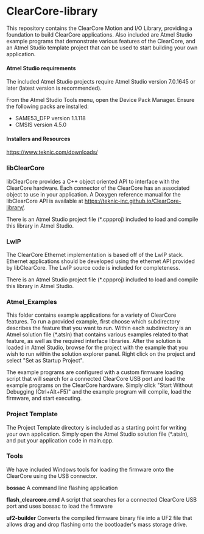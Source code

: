 # ClearCore-library 

This repository contains the ClearCore Motion and I/O Library, providing a foundation to build ClearCore applications. Also included are Atmel Studio example programs that demonstrate various features of the ClearCore, and an Atmel Studio template project that can be used to start building your own application.

#### Atmel Studio requirements

The included Atmel Studio projects require Atmel Studio version 7.0.1645 or later (latest version is recommended).

From the Atmel Studio Tools menu, open the Device Pack Manager. Ensure the following packs are installed:
* SAME53_DFP version 1.1.118
* CMSIS version 4.5.0

#### Installers and Resources

https://www.teknic.com/downloads/

### libClearCore

libClearCore provides a C++ object oriented API to interface with the ClearCore hardware. Each connector of the ClearCore has an associated object to use in your application. A Doxygen reference manual for the libClearCore API is available at https://teknic-inc.github.io/ClearCore-library/.

There is an Atmel Studio project file (*.cppproj) included to load and compile this library in Atmel Studio.

### LwIP

The ClearCore Ethernet implementation is based off of the LwIP stack. Ethernet applications should be developed using the ethernet API provided by libClearCore. The LwIP source code is included for completeness.

There is an Atmel Studio project file (*.cppproj) included to load and compile this library in Atmel Studio.

### Atmel_Examples

This folder contains example applications for a variety of ClearCore features. To run a provided example, first choose which subdirectory describes the feature that you want to run. Within each subdirectory is an Atmel solution file (*.atsln) that contains various examples related to that feature, as well as the required interface libraries. After the solution is loaded in Atmel Studio, browse for the project with the example that you wish to run within the solution explorer panel. Right click on the project and select "Set as Startup Project". 

The example programs are configured with a custom firmware loading script that will search for a connected ClearCore USB port and load the example programs on the ClearCore hardware. Simply click "Start Without Debugging (Ctrl+Alt+F5)" and the example program will compile, load the firmware, and start executing.

### Project Template
The Project Template directory is included as a starting point for writing your own application. Simply open the Atmel Studio solution file (*.atsln), and put your application code in main.cpp.

### Tools

We have included Windows tools for loading the firmware onto the ClearCore using the USB connector. 

**bossac** A command line flashing application

**flash_clearcore.cmd** A script that searches for a connected ClearCore USB port and uses bossac to load the firmware

**uf2-builder** Converts the compiled firmware binary file into a UF2 file that allows drag and drop flashing onto the bootloader's mass storage drive.

